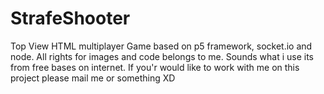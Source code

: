 # StrafeShooter
Top View HTML multiplayer Game based on p5 framework, socket.io and node.
All rights for images and code belongs to me. Sounds what i use its from free bases on internet.
If you'r would like to work with me on this project please mail me or something XD
